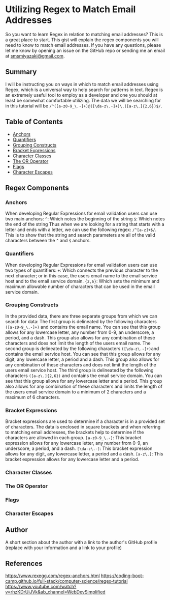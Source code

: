# Utilizing Regex to Match Email Addresses

So you want to learn Regex in relation to matching email addresses? This is a great place to start. This gist will explain the regex components you will need to know to match email addresses. If you have any questions, please let me know by opening an issue on the GitHub repo or sending me an email at smsmiyazaki@gmail.com.

## Summary

I will be instructing you on ways in which to match email addresses using Regex, which is a universal way to help search for patterns in text. Regex is an extremely useful tool to employ as a developer and one you should at least be somewhat comfortable utilizing. The data we will be searching for in this tutorial will be `/^([a-z0-9_\.-]+)@([\da-z\.-]+)\.([a-z\.]{2,6})$/`.

## Table of Contents

- [Anchors](#anchors)
- [Quantifiers](#quantifiers)
- [Grouping Constructs](#grouping-constructs)
- [Bracket Expressions](#bracket-expressions)
- [Character Classes](#character-classes)
- [The OR Operator](#the-or-operator)
- [Flags](#flags)
- [Character Escapes](#character-escapes)

## Regex Components

### Anchors
When developing Regular Expressions for email validation users can use two main anchors:
`^`: Which notes the beginning of the string
`$`: Which notes the end of the string
Thus when we are looking for a string that starts with a letter and ends with a letter, we can use the following regex: `/^[a-z]+$/`. This is to show that the string and search parameters are all of the valid characters between the `^` and `$` anchors.

### Quantifiers
When developing Regular Expressions for email validation users can use two types of quantifiers:
`+`: Which connects the previous character to the next character; or in this case, the users email name to the email service host and to the email service domain.
`{2,6}`: Which sets the minimum and maximum allowable number of characters that can be used in the email service domain.

### Grouping Constructs
In the provided data, there are three separate groups from which we can search for data:
The first group is delineated by the following characters `([a-z0-9_\.-]+)` and contains the email name. You can see that this group allows for any lowercase letter, any number from 0-9, an underscore, a period, and a dash. This group also allows for any combination of these characters and does not limit the length of the users email name.
The second group is delineated by the following characters `([\da-z\.-]+)`and contains the email service host. You can see that this group allows for any digit, any lowercase letter, a period and a dash. This group also allows for any combination of these characters and does not limit the length of the users email service host.
The third group is delineated by the following characters `([a-z\.]{2,6})` and contains the email service domain. You can see that this group allows for any lowercase letter and a period. This group also allows for any combination of these characters and limits the length of the users email service domain to a minimum of 2 characters and a maximum of 6 characters.

### Bracket Expressions
Bracket expressions are used to determine if a character is in a provided set of characters. The data is enclosed in square brackets and when referring to matching email addresses, the brackets help to determine if the characters are allowed in each group.
`[a-z0-9_\.-]`: This bracket expression allows for any lowercase letter, any number from 0-9, an underscore, a period, and a dash.
`[\da-z\.-]`: This bracket expression allows for any digit, any lowercase letter, a period and a dash.
`[a-z\.]`: This bracket expression allows for any lowercase letter and a period.

### Character Classes

### The OR Operator

### Flags

### Character Escapes

## Author

A short section about the author with a link to the author's GitHub profile (replace with your information and a link to your profile)

## References
https://www.rexegg.com/regex-anchors.html
https://coding-boot-camp.github.io/full-stack/computer-science/regex-tutorial
https://www.youtube.com/watch?v=rhzKDrUiJVk&ab_channel=WebDevSimplified
